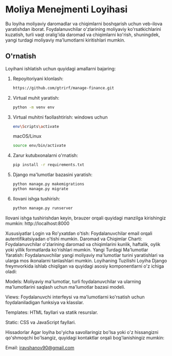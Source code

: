 # Moliya Menejmenti Loyihasi

Bu loyiha moliyaviy daromadlar va chiqimlarni boshqarish uchun veb-ilova yaratishdan iborat. 
Foydalanuvchilar o'zlarining moliyaviy ko'rsatkichlarini kuzatish, 
turli vaqt oralig'ida daromad va chiqimlarni ko'rish, shuningdek, yangi turdagi moliyaviy 
ma'lumotlarni kiritishlari mumkin.

## O'rnatish

Loyihani ishlatish uchun quyidagi amallarni bajaring:

1. Repoyitoriyani klonlash:
   ```bash
   https://github.com/gtrirf/manage-finance.git
   
2. Virtual muhit yaratish:
    ```bash
   python -m venv env
   ```
3. Virtual muhitni faollashtirish:
    windows uchun
   ```bash
   env\Scripts\activate
   ```
   macOS/Linux
   ```bash
   source env/bin/activate
   ```
4. Zarur kutubxonalarni o'rnatish:
   ```bash
   pip install -r requirements.txt
   ```
5. Django ma'lumotlar bazasini yaratish:
   ```bash
   python manage.py makemigrations
   python manage.py migrate
   ```
6. Ilovani ishga tushirish:
   ```bash
   python manage.py runserver
   ```
   
Ilovani ishga tushirishdan keyin, brauzer orqali quyidagi manzilga kirishingiz mumkin:
http://localhost:8000


Xususiyatlar
Login va Ro'yxatdan o'tish: Foydalanuvchilar email orqali autentifikatsiyadan o'tishi mumkin.
Daromad va Chiqimlar Charti: Foydalanuvchilar o'zlarining daromad va chiqimlarini kunlik, haftalik, oylik yoki yillik formatlarda ko'rishlari mumkin.
Yangi Turdagi Ma'lumotlar Yaratish: Foydalanuvchilar yangi moliyaviy ma'lumotlar turini yaratishlari va ularga mos ikonalarni tanlashlari mumkin.
Loyihaning Tuzilishi
Loyiha Django freymvorkida ishlab chiqilgan va quyidagi asosiy komponentlarni o'z ichiga oladi:


Models: Moliyaviy ma'lumotlar, turli foydalanuvchilar va ularning ma'lumotlarini saqlash uchun ma'lumotlar bazasi modeli.

Views: Foydalanuvchi interfeysi va ma'lumotlarni ko'rsatish uchun foydalaniladigan funksiya va klasslar.

Templates: HTML fayllari va statik resurslar.

Static: CSS va JavaScript fayllari.

Hissadorlar
Agar loyiha bo'yicha savollaringiz bo'lsa yoki o'z hissangizni qo'shmoqchi bo'lsangiz, quyidagi kontaktlar orqali bog'lanishingiz mumkin:

Email: iravshanov90@gmail.com
